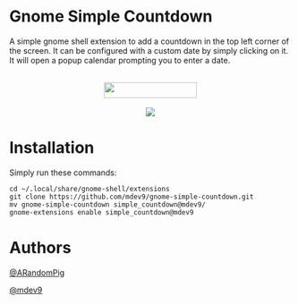 # Gnome Simple Countdown

A simple gnome shell extension to add a countdown in the top left corner of the screen.
It can be configured with a custom date by simply clicking on it. It will open a popup calendar prompting you to enter a date.

<p align="center">
  </br>
  <img height="28" width="166" src="https://cdn.discordapp.com/attachments/812282754216755232/1213103385583034398/Screenshot_from_2024-03-01_13-30-30.png?ex=65f44191&is=65e1cc91&hm=aee45a5bdb3481b5fd60d8d467eca24e720511ba51fddab06d939850504d940f&"/>
  </br>
  </br>
  <img src="https://cdn.discordapp.com/attachments/812282754216755232/1213103386854170694/Screenshot_from_2024-03-01_13-31-14.png?ex=65f44191&is=65e1cc91&hm=27e2f133b2002b6eb3a43f67209cca512584d005000dcf67d4c232fea30dea16&"/>
</p>

# Installation

Simply run these commands:

    cd ~/.local/share/gnome-shell/extensions
    git clone https://github.com/mdev9/gnome-simple-countdown.git
    mv gnome-simple-countdown simple_countdown@mdev9/
    gnome-extensions enable simple_countdown@mdev9

# Authors

[@ARandomPig](https://github.com/ARandomPig)

[@mdev9](https://github.com/mdev9)
